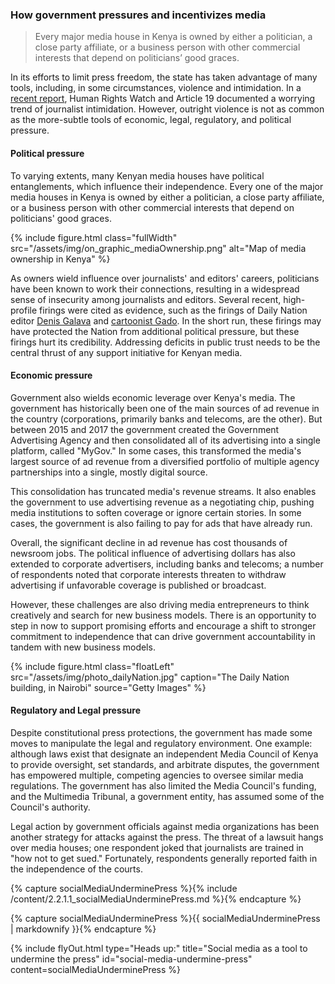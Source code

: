 ### How government pressures and incentivizes media

<blockquote class="floatLeft">
  <p>Every major media house in Kenya is owned by either a politician, a close party affiliate, or a business person with other commercial interests that depend on politicians’ good graces.</p>
</blockquote>

In its efforts to limit press freedom, the state has taken advantage of many tools, including, in some circumstances, violence and intimidation. In a [recent report](https://www.hrw.org/report/2017/05/30/not-worth-risk/threats-free-expression-ahead-kenyas-2017-elections), Human Rights Watch and Article 19 documented a worrying trend of journalist intimidation. However, outright violence is not as common as the more-subtle tools of economic, legal, regulatory, and political pressure.

#### Political pressure

To varying extents, many Kenyan media houses have political entanglements, which influence their independence. Every one of the major media houses in Kenya is owned by either a politician, a close party affiliate, or a business person with other commercial interests that depend on politicians' good graces.

{% include figure.html class="fullWidth" src="/assets/img/on_graphic_mediaOwnership.png" alt="Map of media ownership in Kenya" %}

As owners wield influence over journalists' and editors' careers, politicians have been known to work their connections, resulting in a widespread sense of insecurity among journalists and editors. Several recent, high-profile firings were cited as evidence, such as the firings of Daily Nation editor [Denis Galava](https://www.theguardian.com/world/2016/jan/27/blow-to-kenyas-media-after-editor-sacked-for-criticising-president) and [cartoonist Gado](https://cpj.org/blog/2016/03/gado-blames-government-pressure-as-cartoonists-con.php). In the short run, these firings may have protected the Nation from additional political pressure, but these firings hurt its credibility. Addressing deficits in public trust needs to be the central thrust of any support initiative for Kenyan media.

#### Economic pressure

Government also wields economic leverage over Kenya's media. The government has historically been one of the main sources of ad revenue in the country (corporations, primarily banks and telecoms, are the other). But between 2015 and 2017 the government created the Government Advertising Agency and then consolidated all of its advertising into a single platform, called "MyGov." In some cases, this transformed the media's largest source of ad revenue from a diversified portfolio of multiple agency partnerships into a single, mostly digital source.

This consolidation has truncated media's revenue streams. It also enables the government to use advertising revenue as a negotiating chip, pushing media institutions to soften coverage or ignore certain stories. In some cases, the government is also failing to pay for ads that have already run.  

Overall, the significant decline in ad revenue has cost thousands of newsroom jobs. The political influence of advertising dollars has also extended to corporate advertisers, including banks and telecoms; a number of respondents noted that corporate interests threaten to withdraw advertising if unfavorable coverage is published or broadcast.

However, these challenges are also driving media entrepreneurs to think creatively and search for new business models. There is an opportunity to step in now to support promising efforts and encourage a shift to stronger commitment to independence that can drive government accountability in tandem with new business models.

{% include figure.html class="floatLeft" src="/assets/img/photo_dailyNation.jpg" caption="The Daily Nation building, in Nairobi" source="Getty Images" %}

#### Regulatory and Legal pressure

Despite constitutional press protections, the government has made some moves to manipulate the legal and regulatory environment. One example: although laws exist that designate an independent Media Council of Kenya to provide oversight, set standards, and arbitrate disputes, the government has empowered multiple, competing agencies to oversee similar media regulations. The government has also limited the Media Council's funding, and the Multimedia Tribunal, a government entity, has assumed some of the Council's authority.

Legal action by government officials against media organizations has been another strategy for attacks against the press. The threat of a lawsuit hangs over media houses; one respondent joked that journalists are trained in "how not to get sued." Fortunately, respondents generally reported faith in the independence of the courts.

<!-- Include content as a variable -->
{% capture socialMediaUnderminePress %}{% include /content/2.2.1.1_socialMediaUnderminePress.md %}{% endcapture %}
<!-- markdownify the variable -->
{% capture socialMediaUnderminePress %}{{ socialMediaUnderminePress | markdownify }}{% endcapture %}
<!-- include the flyOut function and pass in the variable content -->
{% include flyOut.html type="Heads up:" title="Social media as a tool to undermine the press" id="social-media-undermine-press" content=socialMediaUnderminePress %}
